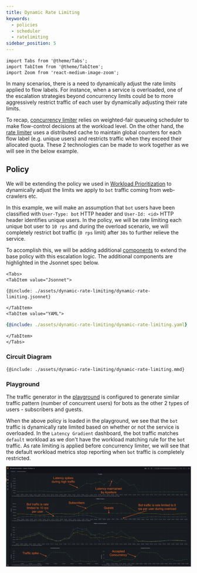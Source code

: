 ```yaml
---
title: Dynamic Rate Limiting
keywords:
  - policies
  - scheduler
  - ratelimiting
sidebar_position: 5
---
```


```mdx-code-block
import Tabs from '@theme/Tabs';
import TabItem from '@theme/TabItem';
import Zoom from 'react-medium-image-zoom';
```

In many scenarios, there is a need to dynamically adjust the rate limits applied
to flow labels. For instance, when a service is overloaded, one of the
escalation strategies beyond concurrency limits could be to more aggressively
restrict traffic of each user by dynamically adjusting their rate limits.

To recap, [concurrency limiter](/concepts/flow-control/concurrency-limiter.md)
relies on weighted-fair queueing scheduler to make flow-control decisions at the
workload level. On the other hand, the
[rate limiter](/concepts/flow-control/rate-limiter.md) uses a distributed cache
to maintain global counters for each flow label (e.g. unique users) and
restricts traffic when they exceed their allocated quota. These 2 technologies
can be made to work together as we will see in the below example.

## Policy

We will be extending the policy we used in
[Workload Prioritization](./dynamic-rate-limiting.md) to dynamically adjust the
limits we apply to `bot` traffic coming from web-crawlers etc.

In this example, we will make an assumption that `bot` users have been
classified with `User-Type: bot` HTTP header and `User-Id: <id>` HTTP header
identifies unique users. In the policy, we will be rate limiting each unique bot
user to `10 rps` and during the overload scenario, we will completely restrict
bot traffic (`0 rps` limit) after `30s` to further relieve the service.

To accomplish this, we will be adding additional
[components](/concepts/policy/circuit.md#component) to extend the base policy
with this escalation logic. The additional components are highlighted in the
Jsonnet spec below.

```mdx-code-block
<Tabs>
<TabItem value="Jsonnet">
```

```jsonnet
{@include: ./assets/dynamic-rate-limiting/dynamic-rate-limiting.jsonnet}
```

```mdx-code-block
</TabItem>
<TabItem value="YAML">
```

```yaml
{@include: ./assets/dynamic-rate-limiting/dynamic-rate-limiting.yaml}
```

```mdx-code-block
</TabItem>
</Tabs>
```

### Circuit Diagram

<Zoom>

```mermaid
{@include: ./assets/dynamic-rate-limiting/dynamic-rate-limiting.mmd}
```

</Zoom>

### Playground

The traffic generator in the [playground](/get-started/playground.md) is
configured to generate similar traffic pattern (number of concurrent users) for
bots as the other 2 types of users - subscribers and guests.

When the above policy is loaded in the playground, we see that the `bot` traffic
is dynamically rate limited based on whether or not the service is overloaded.
In the `Latency Gradient` dashboard, the bot traffic matches `default` workload
as we don't have the workload matching rule for the `bot` traffic. As rate
limiting is applied before concurrency limiter, we will see that the default
workload metrics stop reporting when `bot` traffic is completely restricted.

<Zoom>

![Dynamic Rate Limiting](./assets/dynamic-rate-limiting/dynamic-rate-limiting-playground.png)

</Zoom>
